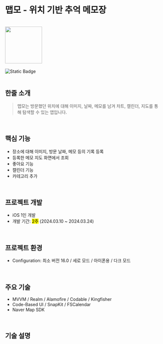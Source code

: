 # 맵모 - 위치 기반 추억 메모장
<br>
<div>
<Image src= "https://github.com/yuzzin0121/Mapmo/assets/77273340/b33491d7-25d7-42a1-b514-c7e0db7e106d" width=120 height=120></Image> <br><br>
<img alt="Static Badge" src="https://img.shields.io/badge/version-1.0.0-green">
</div>
<br>

## 한줄 소개
> 맵모는 방문했던 위치에 대해 이미지, 날짜, 메모를 남겨 차트, 캘린더, 지도를 통해 탐색할 수 있는 앱입니다.

<br>

## 핵심 기능
- 장소에 대해 이미지, 방문 날짜, 메모 등의 기록 등록
- 등록한 메모 지도 화면에서 조회
- 좋아요 기능
- 캘린더 기능
- 카테고리 추가

<br>

## 프로젝트 개발
- iOS 1인 개발
- 개발 기간: <mark>2주</mark> (2024.03.10 ~ 2024.03.24)


<br>

## 프로젝트 환경
- Configuration: 최소 버전 16.0 / 세로 모드 / 아이폰용 / 다크 모드

<br>

## 주요 기술
- MVVM / Realm / Alamofire / Codable / Kingfisher
- Code-Based UI / SnapKit / FSCalendar
- Naver Map SDK

<br>

## 기술 설명
